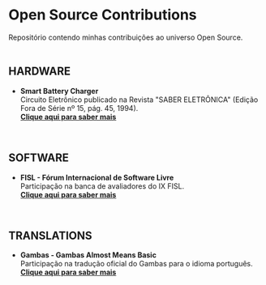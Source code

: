 # Open Source Contributions

Repositório contendo minhas contribuições ao universo Open Source.  
<br>

## HARDWARE
* **Smart Battery Charger**  
Circuito Eletrônico publicado na Revista "SABER ELETRÔNICA" (Edição Fora de Série nº 15, pág. 45, 1994).  
**[Clique aqui para saber mais](https://github.com/fermyno/open-source-contributions/tree/main/hardware/smart-battery-charger)**
<br>

## SOFTWARE
* **FISL - Fórum Internacional de Software Livre**  
Participação na banca de avaliadores do IX FISL.  
**[Clique aqui para saber mais](https://github.com/fermyno/open-source-contributions/tree/main/software/fisl9)**
<br>

## TRANSLATIONS
* **Gambas - Gambas Almost Means Basic**  
Participação na tradução oficial do Gambas para o idioma português.  
**[Clique aqui para saber mais](https://github.com/fermyno/open-source-contributions/tree/main/translation/gambas)**
<br>
<br>
